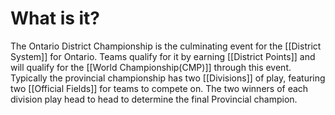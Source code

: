 # What is it?

The Ontario District Championship is the culminating event for the [[District System]] for Ontario. Teams qualify for it by earning [[District Points]] and will qualify for the [[World Championship(CMP)]] through this event. Typically the provincial championship has two [[Divisions]] of play, featuring two [[Official Fields]] for teams to compete on. The two winners of each division play head to head to determine the final Provincial champion.